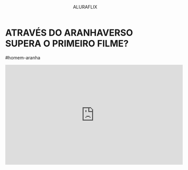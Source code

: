 <body></body>
<header>ALURAFLIX</header>
<h1>ATRAVÉS DO ARANHAVERSO SUPERA O PRIMEIRO FILME?</h1>
<p>#homem-aranha</p>
<iframe width="560" height="315" src="https://www.youtube.com/embed/gt_fAE1Eg2Q?si=c93nZtO1DTNYue04" title="YouTube video player" frameborder="0" allow="accelerometer; autoplay; clipboard-white; encrypted-media; gyroscope; picture-in-picture; web-share" referrerpolicy="strict-origin-when-croos-origin" allowfullcreen></iframe></body>
